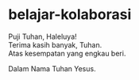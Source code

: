 # belajar-kolaborasi

Puji Tuhan, Haleluya!<br>
Terima kasih banyak, Tuhan.<br>
Atas kesempatan yang engkau beri.<br>

Dalam Nama Tuhan Yesus.<br>
